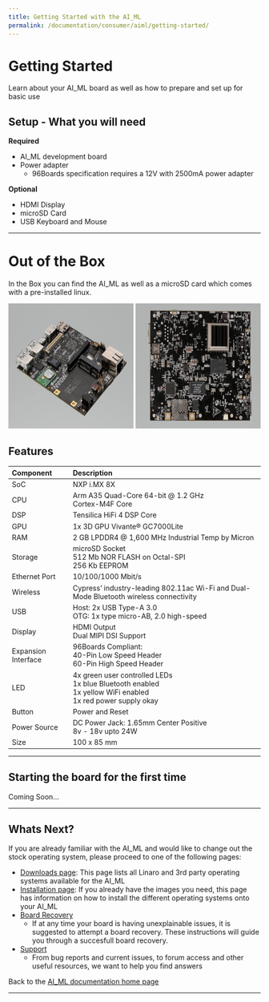 ```yaml
---
title: Getting Started with the AI_ML
permalink: /documentation/consumer/aiml/getting-started/
---
```

# Getting Started

Learn about your AI_ML board as well as how to prepare and set up for basic use

## Setup - What you will need

**Required**
- AI_ML development board
- Power adapter
   - 96Boards specification requires a 12V with 2500mA power adapter

**Optional**
- HDMI Display
- microSD Card
- USB Keyboard and Mouse

***

# Out of the Box

In the Box you can find the AI_ML as well as a microSD card which comes with a pre-installed linux.

<img src="../additional-docs/images/images-board/sd/aiml-sd-front.jpg" data-canonical-src="../additional-docs/images/images-board/sd/aiml-sd-front.jpg" width="250" height="250" />
<img src="../additional-docs/images/images-board/sd/aiml-sd-back.jpg" data-canonical-src="../additional-docs/images/images-board/sd/aiml-sd-back.jpg" width="250" height="250" />


## Features

|   Component          |   Description |
|:---------------------|:--------------|
|  SoC                 | NXP i.MX 8X |
|  CPU                 | Arm A35 Quad-Core 64-bit @ 1.2 GHz <br> Cortex-M4F Core  |
|  DSP                 | Tensilica HiFi 4 DSP Core |
|  GPU                 | 1x 3D GPU Vivante® GC7000Lite |
|  RAM                 | 2 GB LPDDR4 @ 1,600 MHz Industrial Temp by Micron |
|  Storage             | microSD Socket <br> 512 Mb NOR FLASH on Octal-SPI <br> 256 Kb EEPROM |
|  Ethernet Port       | 10/100/1000 Mbit/s |
|  Wireless            | Cypress’ industry-leading 802.11ac Wi-Fi and Dual-Mode Bluetooth wireless connectivity |
|  USB                 | Host: 2x USB Type-A 3.0 <br> OTG: 1x type micro-AB, 2.0 high-speed |
|  Display             | HDMI Output <br> Dual MIPI DSI Support |
|  Expansion Interface | 96Boards Compliant: <br> 40-Pin Low Speed Header <br> 60-Pin High Speed Header                                         |
|  LED                 | 4x green user controlled LEDs <br> 1x blue Bluetooth enabled <br> 1x yellow WiFi enabled <br> 1x red power supply okay |
|  Button              | Power and Reset                                                                                                        |
|  Power Source        | DC Power Jack: 1.65mm Center Positive <br> 8v - 18v upto 24W                                                           |
|  Size                | 100 x 85 mm                                                                                                            |


***

## Starting the board for the first time

Coming Soon...


***

## Whats Next?

If you are already familiar with the AI_ML and would like to change out the stock operating system, please proceed to one of the following pages:

- [Downloads page](../downloads/): This page lists all Linaro and 3rd party operating systems available for the AI_ML
- [Installation page](../installation/): If you already have the images you need, this page has information on how to install the different operating systems onto your AI_ML
- [Board Recovery](../installation/board-recovery.md)
   - If at any time your board is having unexplainable issues, it is suggested to attempt a board recovery. These instructions will guide you through a succesfull board recovery.
- [Support](../support/)
   - From bug reports and current issues, to forum access and other useful resources, we want to help you find answers

Back to the [AI_ML documentation home page](../)

***
